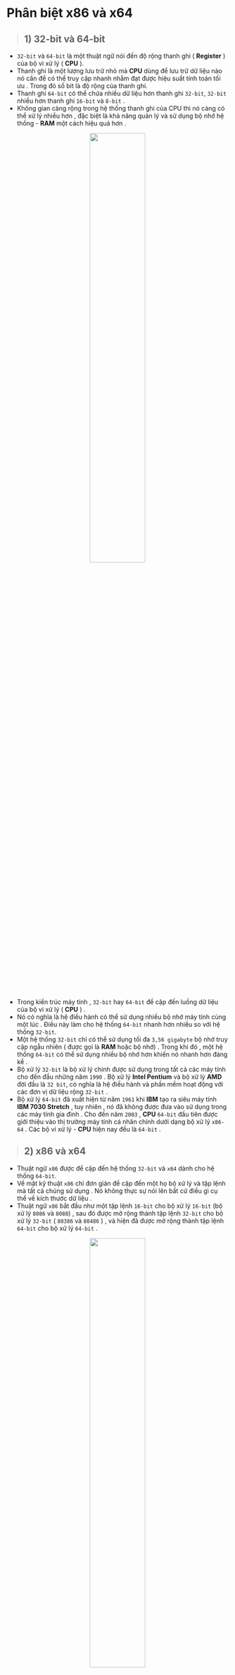 # Phân biệt x86 và x64
> ## **1) 32-bit và 64-bit**
- `32-bit` và `64-bit` là một thuật ngữ nói đến độ rộng thanh ghi ( **Register** ) của bộ vi xử lý ( **CPU** ).
- Thanh ghi là một lượng lưu trữ nhỏ mà **CPU** dùng để lưu trữ dữ liệu nào nó cần để có thể truy cập nhanh nhằm đạt được hiệu suất tính toán tối ưu . Trong đó số bit là độ rộng của thanh ghi.
- Thanh ghi `64-bit` có thể chứa nhiều dữ liệu hơn thanh ghi `32-bit`, `32-bit` nhiều hơn thanh ghi `16-bit` và `8-bit` .
- Không gian càng rộng trong hệ thống thanh ghi của CPU thì nó càng có thể xử lý nhiều hơn , đặc biệt là khả năng quản lý và sử dụng bộ nhớ hệ thống - **RAM** một cách hiệu quả hơn .
<p align="center"><img src=https://i.imgur.com/cnvf6o7.png width=50%></p>

- Trong kiến trúc máy tính , `32-bit` hay `64-bit` đề cập đến luồng dữ liệu của bộ vi xử lý ( **CPU** ) .
- Nó có nghĩa là hệ điều hành có thể sử dụng nhiều bộ nhớ máy tính cùng một lúc . Điều này làm cho hệ thống `64-bit` nhanh hơn nhiều so với hệ thống `32-bit`.
- Một hệ thống `32-bit` chỉ có thể sử dụng tối đa `3,56 gigabyte` bộ nhớ truy cập ngẫu nhiên ( được gọi là **RAM** hoặc bộ nhớ) . Trong khi đó , một hệ thống `64-bit` có thể sử dụng nhiều bộ nhớ hơn khiến nó nhanh hơn đáng kể .
- Bộ xử lý `32-bit` là bộ xử lý chính được sử dụng trong tất cả các máy tính cho đến đầu những năm `1990` . Bộ xử lý **Intel Pentium** và bộ xử lý **AMD** đời đầu là `32 bit`, có nghĩa là hệ điều hành và phần mềm hoạt động với các đơn vị dữ liệu rộng `32-bit` .
- Bộ xử lý `64-bit` đã xuất hiện từ năm `1961` khi **IBM** tạo ra siêu máy tính **IBM 7030 Stretch** , tuy nhiên , nó đã không được đưa vào sử dụng trong các máy tính gia đình . Cho đến năm `2003` , **CPU** `64-bit` đầu tiên được giới thiệu vào thị trường máy tính cá nhân chính dưới dạng bộ xử lý `x86-64` . Các bộ vi xử lý - **CPU** hiện nay đều là `64-bit` .
> ## **2) x86 và x64**
- Thuật ngữ `x86` được đề cập đến hệ thống `32-bit` và `x64` dành cho hệ thống `64-bit`.
- Về mặt kỹ thuật `x86` chỉ đơn giản đề cập đến một họ bộ xử lý và tập lệnh mà tất cả chúng sử dụng . Nó không thực sự nói lên bất cứ điều gì cụ thể về kích thước dữ liệu .
- Thuật ngữ `x86` bắt đầu như một tập lệnh `16-bit` cho bộ xử lý `16-bit` (bộ xử lý `8086` và `8088`) , sau đó được mở rộng thành tập lệnh `32-bit` cho bộ xử lý `32-bit` ( `80386` và `80486` ) , và hiện đã được mở rộng thành tập lệnh `64-bit` cho bộ xử lý `64-bit` .

<p align="center"><img src=https://i.imgur.com/Fakoz4C.jpg width=50%></p>
<p align="center"><i>Bộ xử lý 8086</i></p>

- Nó từng được viết là `80x86` để phản ánh giá trị thay đổi ở giữa số mô hình chip , nhưng để đơn giản hơn số 80 ở phía trước đã bị bỏ đi , chỉ còn lại x86 .
- Khi bộ xử lý `64-bit` tương thích với kiến ​​trúc `x86` được giới thiệu , chúng được gọi là `x86-64` và cũng đã được rút ngắn thành `x64` .<br>
=> Như vậy `x86` hay `x64` là đề cập đến phần cứng , là một máy vi tính được trang bị bộ vi xử lý `32-bit` hay `64-bit`, không phải nói đến hệ điều hành `32-bit` hay `64-bit` .
> ## **3) Hệ điều hành 32-bit và 64-bit**
- Với sự phát triển của bộ xử lý `64-bit` và dung lượng bộ nhớ - RAM ngày càng lớn hơn thì các nhà sản xuất phần mềm cũng đều đã nâng cấp các phiên bản hệ điều hành được thiết kế để tận dụng tối đa công nghệ mới .
- Các phiên bản **Itanium** của **Windows XP** và **Windows Server 2003** đã được phát hành vào năm `2003` để tương thích với bộ vi xử lý `64-bit` **Itanium ( IA-64 )** .

<p align="center"><img src=https://i.imgur.com/8Ezlyd3.jpg width=30%></p>

- Năm `2005` , hệ điều hành **Microsoft Windows XP Professional x64 Edition** được phát hành , đây là phiên bản **Windows XP** dành cho máy tính cá nhân `x86-64` .
- Hệ điều hành `64 bit` hoàn toàn đầu tiên của **Apple** là **Mac OS X Leopard** được phát hành vào năm `2007` .

<p align="center"><img src=https://i.imgur.com/6ldsGSc.png width=50%></p>

- Trong khi đó, điện thoại thông minh đầu tiên có chip `64 bit` ( **Apple A7** ) là **iPhone 5s** được phát hành vào năm `2013` .

<p align="center">    <img src=https://i.imgur.com/CUEy0ph.jpg width=20%> <img src=https://i.imgur.com/J38Fg37.png width=30%> </p>

> *Một máy tính có bộ xử lý `32-bit` không thể cài đặt phiên bản `64-bit` của hệ điều hành . Nó chỉ có thể cài đặt phiên bản `32-bit` của hệ điều hành .*

> *Một máy tính có bộ xử lý `64-bit` có thể cài đặt phiên bản hệ điều hành `64-bit` hoặc `32-bit`. Tuy nhiên , với hệ điều hành `32-bit` , bộ xử lý `64-bit` sẽ không chạy hết công suất .*

> ## **4) Các phần mềm ứng dụng 32-bit và 64-bit**
- Các phần mềm cũng đã được phát triển, được thiết kế để chạy trên máy tính `64-bit` , trong đó chúng hoạt động với các đơn vị dữ liệu rộng `64-bit` .
- Nhiều phần mềm ứng dụng `32-bit` sẽ hoạt động với bộ xử lý và hệ điều hành `64-bit` , nhưng một số phần mềm ứng dụng `32-bit` cũ hơn có thể không hoạt động hoặc hoạt động không tốt do hạn chế hoặc không tương thích .
    > *Không thể cài phần mềm ứng dụng `64-bit` trên phiên bản hệ điều hành `32-bit` .*
> ## **5) Driver**
- **Driver** sẽ không có tính kế thừa , nghĩa là phải cài đặt đúng phiên bản dành cho hệ điều hành `32-bit` hoặc `64-bit` .
> ## **6) Hệ thống 64-bit**
- Một hệ thống `64-bit` là máy vi tính được trang bị bộ vi xử lý `x64` , được cài đặt hệ điều hành `64-bit` và các phần mềm ứng dụng cũng hỗ trợ `64-bit` .



